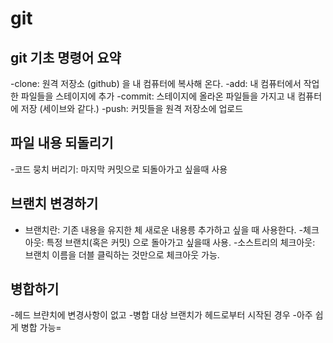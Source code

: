 # git

## git 기초 명령어 요약

 -clone: 원격 저장소 (github) 을 내 컴퓨터에 복사해 온다.
 -add: 내 컴퓨터에서 작업한 파일들을 스테이지에 추가
 -commit: 스테이지에 올라온 파일들을 가지고 내 컴퓨터에 저장 (세이브와 같다.)
 -push: 커밋들을 원격 저장소에 업로드
 

 ## 파일 내용 되돌리기
 -코드 뭉치 버리기: 마지막 커밋으로 되돌아가고 싶을때 사용

## 브랜치 변경하기
- 브랜치란: 기존 내용을 유지한 체 새로운 내용릉 추가하고 싶을 때 사용한다.
-체크아웃: 특정 브랜치(혹은 커밋) 으로 돌아가고 싶을때 사용.
-소스트리의 체크아웃: 브랜치 이름을 더블 클릭하는 것만으로 체크아웃 가능.

## 병합하기

-헤드 브랸치에 변경사항이 없고
-병합 대상 브랜치가 헤드로부터 시작된 경우
-아주 쉽게 병합 가능=